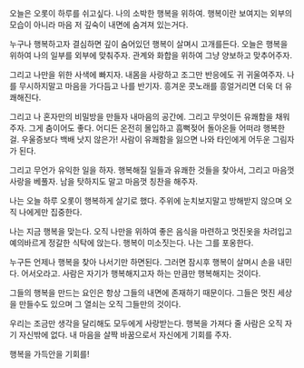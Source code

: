 
오늘은 오롯이 하루를 쉬고싶다.
나의 소박한 행복을 위하여.
행복이란 보여지는 외부의 모습이 아니라
마음 저 깊숙이 내면에 숨겨져 있는거다.

누구나 행복하고자 결심하면 깊이 숨어있던 행복이 살며시 고개를든다.
오늘은 행복을 위하여 나의 일부를 외부에 맞춰주자.
관계와 화합을 위하여 그냥 양보하고 맞추어주자.

그리고 나만을 위한 사색에 빠지자.
내몸을 사랑하고 조그만 반응에도 귀 귀울여주자.
나를 무시하지말고 마음을 가다듬고 나를 반기자.
흥겨운 콧노래를 흥얼거리면 더욱 더 유쾌해진다.

그리고 나 혼자만의 비밀방을 만들자 내마음의 공간에.
그리고 무엇이든 유쾌함을 채워주자. 그게 춤이어도 좋다.
어디든 온전히 몰입하고 흠뻑젖어 돌아온들 어떠랴 행복한 걸.
우울증보다 백배 낫지 않은가!
사람이 유쾌함을 잃으면 나와 타인에게 어두운 그림자가 된다.  

그리고 무언가 유익한 일을 하자.
행복해질 일들과 유쾌한 것들을 찾아서, 그리고 마음껏 사랑을 베풀자.
남을 탓하지도 말고 마음껏 칭찬을 해주자.

나는 오늘 하루 오롯이 행복하게 살기로 했다.
주위에 눈치보지말고 방해받지 않으며
오직 나에게만 집중한다. 

나는 지금 행복을 맞는다.
오직 나만을 위하여 좋은 음식을 마련하고 멋진옷을 차려입고
예의바르게 정갈한 식탁에 앉는다. 행복이 미소짓는다.
나는 그를 포옹한다.

누구든 언제나 행복을 찾아 나서기만 하면된다.
그러면 잠시후 행복이 살며시 손을 내민다. 어서오라고.
사람은 자기가 행복해지고자 하는 만큼만 행복해지는 것이다.

그들의 행복을 만드는 요인은 항상 그들의 내면에 존재하기 때문이다.
그들은 멋진 세상을 만들수도 있으며 그 열쇠는 오직 그들만의 것이다.

우리는 조금만 생각을 달리해도 모두에게 사랑받는다.
행복을 가져다 줄 사람은 오직 자기 자신밖에 없다.
내 마음을 살짝 바꿈으로서 자신에게 기회를 주자.

행복을 가득안을 기회를!









